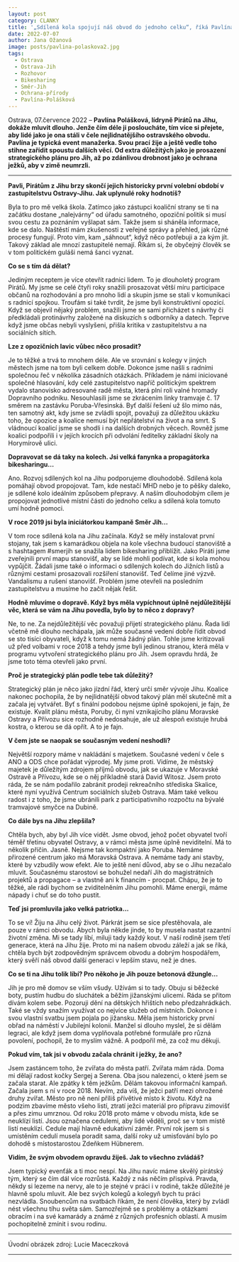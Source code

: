 ```yaml
---
layout: post
category: CLANKY
title: '„Sdílená kola spojují náš obvod do jednoho celku“, říká Pavlína Polášková, lídryně Pirátů v Ostravě-Jihu'
date: 2022-07-07
author: Jana Ožanová
image: posts/pavlina-polaskova2.jpg
tags:						
  - Ostrava
  - Ostrava-Jih
  - Rozhovor
  - Bikesharing		
  - Směr-Jih
  - Ochrana-přírody
  - Pavlína-Polášková
---
```


Ostrava, 07.července 2022 – **Pavlína Polášková, lídryně Pirátů na Jihu, dokáže mluvit dlouho. Jenže čím déle ji posloucháte, tím více si přejete, aby lidé jako je ona stáli v čele nejlidnatějšího ostravského obvodu. Pavlína je typická event manažerka. Svou prací žije a ještě vedle toho stihne zařídit spoustu dalších věcí. Od extra důležitých jako je prosazení strategického plánu pro Jih, až po zdánlivou drobnost jako je ochrana ježků, aby v zimě neumrzli.**

<hr />

**Pavli, Pirátům z Jihu brzy skončí jejich historicky první volební období v zastupitelstvu Ostravy-Jihu. Jak uplynulé roky hodnotíš?**

Byla to pro mě velká škola. Zatímco jako zástupci koaliční strany se ti na začátku dostane „nalejvárny“ od úřadu samotného, opoziční politik si musí svou cestu za poznáním vyšlapat sám. Takže jsem si sháněla informace, kde se dalo. Naštěstí mám zkušenosti z veřejné správy a přehled, jak různé procesy fungují. Proto vím, kam „sáhnout“, když něco potřebuji a za kým jít. Takový základ ale mnozí zastupitelé nemají. Říkám si, že obyčejný člověk se v tom politickém guláši nemá šanci vyznat.

**Co se s tím dá dělat?**

Jediným receptem je více otevřít radnici lidem. To je dlouholetý program Pirátů. My jsme se celé čtyři roky snažili prosazovat větší míru participace občanů na rozhodování a pro mnoho lidí a skupin jsme se stali v komunikaci s radnicí spojkou. Troufám si také tvrdit, že jsme byli konstruktivní opozicí. Když se objevil nějaký problém, snažili jsme se sami přicházet s návrhy či předkládali protinávrhy založené na diskuzích s odborníky a datech. Teprve když jsme občas nebyli vyslyšeni, přišla kritika v zastupitelstvu a na sociálních sítích.

**Lze z opozičních lavic vůbec něco prosadit?**

Je to těžké a trvá to mnohem déle. Ale ve srovnání s kolegy v jiných městech jsme na tom byli celkem dobře. Dokonce jsme našli s radními společnou řeč v několika zásadních otázkách. Příkladem je námi iniciované společné hlasování, kdy celé zastupitelstvo napříč politickým spektrem vydalo stanovisko adresované radě města, která plní roli valné hromady  Dopravního podniku. Nesouhlasili jsme se zkrácením linky tramvaje č. 17 směrem na zastávku Poruba-Vřesinská. Byť další řešení už šlo mimo nás, ten samotný akt, kdy jsme se zvládli spojit, považuji za důležitou ukázku toho, že opozice a koalice nemusí být nepřátelství na život a na smrt. S vládnoucí koalicí jsme se shodli i na dalších drobných věcech. Rovněž jsme koalici podpořili i v jejích krocích při odvolání ředitelky základní školy na Horymírově ulici.

**Dopravovat se dá taky na kolech. Jsi velká fanynka a propagátorka bikesharingu…**

Ano. Rozvoj sdílených kol na Jihu podporujeme dlouhodobě. Sdílená kola pomáhají obvod propojovat. Tam, kde nestačí MHD nebo je to pěšky daleko, je sdílené kolo ideálním způsobem přepravy. A naším dlouhodobým cílem je propojovat jednotlivé místní části do jednoho celku a sdílená kola tomuto umí hodně pomoci.

**V roce 2019 jsi byla iniciátorkou kampaně Směr Jih…**

V tom roce sdílená kola na Jihu začínala. Když se měly instalovat první stojany, tak jsem s kamarádkou objela na kole všechna budoucí stanoviště a s hashtagem #smerjih se snažila lidem bikesharing přiblížit. Jako Piráti jsme zveřejnili první mapu stanovišť, aby se lidé mohli podívat, kde si kola mohou vypůjčit. Žádali jsme také o informaci o sdílených kolech do Jižních listů a různými cestami prosazovali rozšíření stanovišť. Teď čelíme jiné výzvě. Vandalismu a rušení stanovišť. Problém jsme otevřeli na posledním zastupitelstvu a musíme ho začít nějak řešit.

**Hodně mluvíme o dopravě. Když  bys měla vypíchnout úplně nejdůležitější věc, která se vám na Jihu povedla, bylo by to něco z dopravy?**

Ne, to ne. Za nejdůležitější věc považuji přijetí strategického plánu. Řada lidí včetně mě dlouho nechápala, jak může současné vedení dobře řídit obvod se sto tisíci obyvateli, když k tomu nemá žádný plán. Tohle jsme kritizovali už před volbami v roce 2018 a tehdy jsme byli jedinou stranou, která měla v programu vytvoření strategického plánu pro Jih. Jsem opravdu hrdá, že jsme toto téma otevřeli jako první.

**Proč je strategický plán podle tebe tak důležitý?**

Strategický plán je něco jako jízdní řád, který určí směr vývoje Jihu. Koalice nakonec pochopila, že by nejlidnatější obvod takový plán měl skutečně mít a začala jej vytvářet. Byť s finální podobou nejsme úplně spokojeni, je fajn, že existuje. Kvalit plánu města, Poruby, či nyní vznikajícího plánu Moravské Ostravy a Přívozu sice rozhodně nedosahuje, ale už alespoň existuje hrubá kostra, o kterou se dá opřít. A to je fajn.

**V čem jste se naopak se současným vedení neshodli?**

Největší rozpory máme v nakládání s majetkem. Současné vedení v čele s ANO a ODS chce pořádat výprodej. My jsme proti. Vidíme, že městský majetek je důležitým zdrojem příjmů obvodu, jak se ukazuje v Moravské Ostravě a Přívozu, kde se o něj příkladně stará David Witosz. Jsem proto ráda, že se nám podařilo zabránit prodeji rekreačního střediska Skalice, které nyní využívá Centrum sociálních služeb Ostrava. Mám také velkou radost i z toho, že jsme ubránili park z participativního rozpočtu na bývalé tramvajové smyčce na Dubině.

**Co dále bys na Jihu zlepšila?**

Chtěla bych, aby byl Jih více vidět. Jsme obvod, jehož počet obyvatel tvoří téměř třetinu obyvatel Ostravy, a v rámci města jsme úplně neviditelní. Má to několik příčin. Jasně. Nejsme tak kompaktní jako Poruba. Nemáme přirozené centrum jako má Moravská Ostrava. A nemáme tady ani stavby, které by vzbudily wow efekt. Ale to ještě není důvod, aby se o Jihu nezačalo mluvit. Současnému starostovi se bohužel nedaří Jih do magistrátních projektů a propagace – a vlastně ani k financím - procpat. Chápu, že je to těžké, ale rádi bychom se zviditelněním Jihu pomohli. Máme energii, máme nápady i chuť se do toho pustit.

**Teď jsi promluvila jako velká patriotka…**

To se ví! Žiju na Jihu celý život. Párkrát jsem se sice přestěhovala, ale pouze v rámci obvodu. Abych byla někde jinde, to by musela nastat razantní životní změna. Mi se tady líbí, miluji tady každý kout. V naší rodině jsem třetí generace, která na Jihu žije. Proto mi na našem obvodu záleží a jak se říká, chtěla bych být zodpovědným správcem obvodu a dobrým hospodářem, který svěří náš obvod další generaci v lepším stavu, než je dnes.

**Co se ti na Jihu tolik líbí? Pro někoho je Jih pouze betonová džungle…**

Jih je pro mě domov se vším všudy. Užívám si to tady. Obuju si běžecké boty, pustím hudbu do sluchátek a běžím jižanskými ulicemi. Ráda se přitom dívám kolem sebe. Pozoruji dění na dětských hřištích nebo předzahrádkách. Také se vždy snažím využívat co nejvíce služeb od místních. Dokonce i svou vlastní svatbu jsem pojala po jižansku. Měla jsem historicky první obřad na náměstí v Jubilejní kolonii. Manžel si dlouho myslel, že si dělám legraci, ale když jsem doma vyplňovala potřebné formuláře pro různá povolení, pochopil, že to myslím vážně. A podpořil mě, za což mu děkuji.

**Pokud vím, tak jsi v obvodu začala chránit i ježky, že ano?**

Jsem zastáncem toho, že zvířata do města patří. Zvířata mám ráda. Doma mi dělají radost kočky Sergej a Serena. Oba jsou nalezenci, o které jsem se začala starat. Ale zpátky k těm ježkům. Dělám takovou informační kampaň. Začala jsem s ní v roce 2018. Nevím, zda víš, že ježci patří mezi ohrožené druhy zvířat. Město pro ně není příliš přívětivé místo k životu. Když na podzim zbavíme město všeho listí, ztratí ježci materiál pro přípravu zimovišť a přes zimu umrznou. Od roku 2018 proto máme v obvodu místa, kde se neuklízí listí. Jsou označena cedulemi, aby lidé věděli, proč se v tom místě listí neuklízí. Cedule mají hlavně edukativní záměr. První rok jsem si s umístěním cedulí musela poradit sama, další roky už umisťování bylo po dohodě s místostarostou Zdeňkem Hübnerem.

**Vidím, že svým obvodem opravdu žiješ. Jak to všechno zvládáš?**

Jsem typický evenťák a ti moc nespí. Na Jihu navíc máme skvělý pirátský tým, který se čím dál více rozrůstá. Každý z nás něčím přispívá. Pravda, někdy si lezeme na nervy, ale to je stejné v práci i v rodině, takže důležité je hlavně spolu mluvit. Ale bez svých kolegů a kolegyň bych tu práci nezvládla. Snoubencům na svatbách říkám, že není člověka, který by zvládl nést všechnu tíhu světa sám. Samozřejmě se s problémy a otázkami obracím i na své kamarády a známé z různých profesních oblastí. A musím pochopitelně zmínit i svou rodinu.


---

Úvodní obrázek zdroj: Lucie Maceczková

- - -
